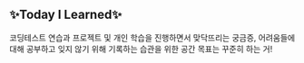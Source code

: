## ✨Today I Learned✨

코딩테스트 연습과 프로젝트 및 개인 학습을 진행하면서 맞닥뜨리는 궁금증, 어려움들에 대해 공부하고 잊지 않기 위해 기록하는 습관을 위한 공간
목표는 꾸준히 하는 거!
